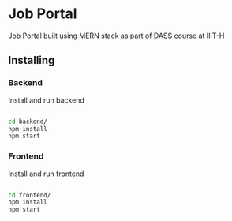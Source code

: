 # Job Portal

Job Portal built using MERN stack as part of DASS course at IIIT-H

## Installing

### Backend

Install and run backend

```bash

cd backend/
npm install
npm start

```

### Frontend

Install and run frontend

```bash

cd frontend/
npm install
npm start

```
